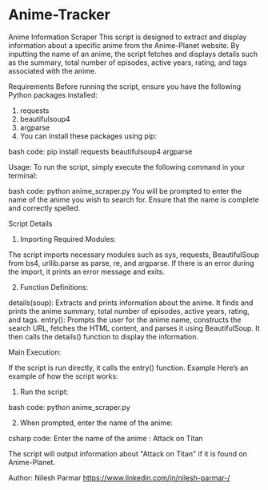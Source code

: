 # Anime-Tracker

Anime Information Scraper
This script is designed to extract and display information about a specific anime from the Anime-Planet website. By inputting the name of an anime, the script fetches and displays details such as the summary, total number of episodes, active years, rating, and tags associated with the anime.

Requirements
Before running the script, ensure you have the following Python packages installed:

1. requests
2. beautifulsoup4
3. argparse
4. You can install these packages using pip:

bash code:
pip install requests beautifulsoup4 argparse

Usage:
To run the script, simply execute the following command in your terminal:

bash code: 
python anime_scraper.py
You will be prompted to enter the name of the anime you wish to search for. Ensure that the name is complete and correctly spelled.

Script Details
1. Importing Required Modules:

The script imports necessary modules such as sys, requests, BeautifulSoup from bs4, urllib.parse as parse, re, and argparse.
If there is an error during the import, it prints an error message and exits.

2. Function Definitions:

details(soup): Extracts and prints information about the anime.
It finds and prints the anime summary, total number of episodes, active years, rating, and tags.
entry(): Prompts the user for the anime name, constructs the search URL, fetches the HTML content, and parses it using BeautifulSoup. It then calls the details() function to display the information.

Main Execution:

If the script is run directly, it calls the entry() function.
Example
Here’s an example of how the script works:

1. Run the script:

bash code:
python anime_scraper.py

2. When prompted, enter the name of the anime:

csharp code:
Enter the name of the anime : Attack on Titan

The script will output information about "Attack on Titan" if it is found on Anime-Planet.

Author: Nilesh Parmar https://www.linkedin.com/in/nilesh-parmar-/

